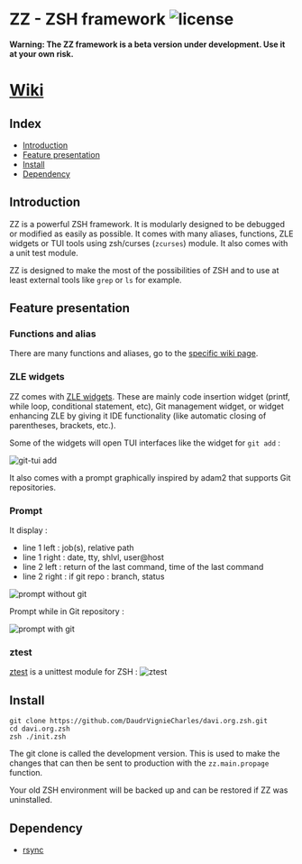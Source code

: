 # ZZ - ZSH framework ![license](https://img.shields.io/badge/license-GPLv3-green.svg?style=flat)

**Warning: The ZZ framework is a beta version under development. Use it at your own risk.**

# [Wiki](https://github.com/Daudre-Vignier-Charles/davi.org.zsh/wiki/home)


## Index

- [Introduction](#introduction)
- [Feature presentation](#feature-presentation)
- [Install](#install)
- [Dependency](#dependency)

## Introduction

ZZ is a powerful ZSH framework. It is modularly designed to be debugged or modified as easily as possible.
It comes with many aliases, functions, ZLE widgets or TUI tools using zsh/curses (`zcurses`) module. It also comes with a unit test module.

ZZ is designed to make the most of the possibilities of ZSH and to use at least external tools like `grep` or `ls` for example.

## Feature presentation

### Functions and alias

There are many functions and aliases, go to the [specific wiki page]().

### ZLE widgets
ZZ comes with [ZLE widgets](). These are mainly code insertion widget (printf, while loop, conditional statement, etc), Git management widget, or widget enhancing ZLE by giving it IDE functionality (like automatic closing of parentheses, brackets, etc.).

Some of the widgets will open TUI interfaces like the widget for `git add` :

![git-tui add](https://user-images.githubusercontent.com/17654421/39536905-44cf576a-4e38-11e8-8949-b4a3706b2a6f.png)

It also comes with a prompt graphically inspired by adam2 that supports Git repositories.

### Prompt

It display :
- line 1 left   : job(s), relative path
- line 1 right  : date, tty, shlvl, user@host
- line 2 left   : return of the last command, time of the last command
- line 2 right  : if git repo : branch, status

![prompt without git](https://user-images.githubusercontent.com/17654421/39536898-42102928-4e38-11e8-9647-b18731123b81.png)

Prompt while in Git repository :

![prompt with git](https://user-images.githubusercontent.com/17654421/39536902-439700b4-4e38-11e8-955f-ee65fa64c97b.png)

### ztest

[ztest]() is a unittest module for ZSH :
![ztest](https://user-images.githubusercontent.com/17654421/39536893-3e1fd930-4e38-11e8-8cf5-d0224b6347cb.png)

## Install

```
git clone https://github.com/DaudrVignieCharles/davi.org.zsh.git
cd davi.org.zsh
zsh ./init.zsh
```
The git clone is called the development version. This is used to make the changes that can then be sent to production with the `zz.main.propage` function.

Your old ZSH environment will be backed up and can be restored if ZZ was uninstalled.

## Dependency

- [rsync](https://rsync.samba.org)
